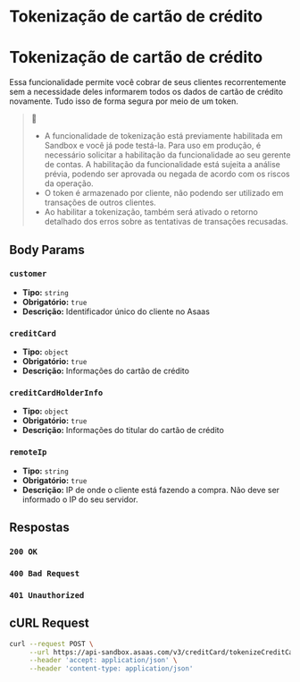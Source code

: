 # Tokenização de cartão de crédito

# Tokenização de cartão de crédito

Essa funcionalidade permite você cobrar de seus clientes recorrentemente sem a necessidade deles informarem todos os dados de cartão de crédito novamente. Tudo isso de forma segura por meio de um token.

> 🚧
> 
> *   A funcionalidade de tokenização está previamente habilitada em Sandbox e você já pode testá-la. Para uso em produção, é necessário solicitar a habilitação da funcionalidade ao seu gerente de contas. A habilitação da funcionalidade está sujeita a análise prévia, podendo ser aprovada ou negada de acordo com os riscos da operação.
> *   O token é armazenado por cliente, não podendo ser utilizado em transações de outros clientes.
> *   Ao habilitar a tokenização, também será ativado o retorno detalhado dos erros sobre as tentativas de transações recusadas.

## Body Params

### `customer`

*   **Tipo:** `string`
*   **Obrigatório:** `true`
*   **Descrição:** Identificador único do cliente no Asaas

### `creditCard`

*   **Tipo:** `object`
*   **Obrigatório:** `true`
*   **Descrição:** Informações do cartão de crédito

### `creditCardHolderInfo`

*   **Tipo:** `object`
*   **Obrigatório:** `true`
*   **Descrição:** Informações do titular do cartão de crédito

### `remoteIp`

*   **Tipo:** `string`
*   **Obrigatório:** `true`
*   **Descrição:** IP de onde o cliente está fazendo a compra. Não deve ser informado o IP do seu servidor.

## Respostas

### `200 OK`

### `400 Bad Request`

### `401 Unauthorized`

## cURL Request

```bash
curl --request POST \
     --url https://api-sandbox.asaas.com/v3/creditCard/tokenizeCreditCard \
     --header 'accept: application/json' \
     --header 'content-type: application/json'
```